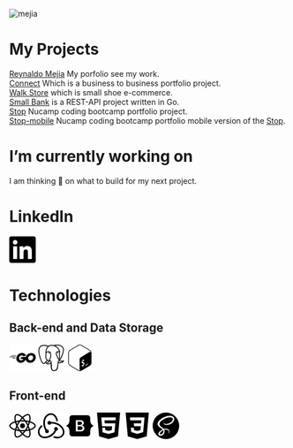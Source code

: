 ![mejia](https://user-images.githubusercontent.com/51460153/168461869-4815c5db-e344-4c69-afed-91c45d43cd82.png)

# My Projects
[Reynaldo Mejia](https://github.com/redmejia/redmejia.github.io) My porfolio see my work.\
[Connect](https://github.com/redmejia/connect) Which is a business to business portfolio project.\
[Walk Store](https://github.com/redmejia/walk) which is small shoe e-commerce.\
[Small Bank](https://github.com/redmejia/sm-bank) is a REST-API project written in Go.\
[Stop](https://github.com/redmejia/stop) Nucamp coding bootcamp portfolio project.\
[Stop-mobile](https://github.com/redmejia/stop-native-app) Nucamp coding bootcamp portfolio mobile version of the [Stop](https://github.com/redmejia/stop).


# I’m currently working on

I am thinking 🤔 on what to build for my next project.


# LinkedIn
<div>
  <a href="https://www.linkedin.com/in/reynaldomejia/"> 
    <img alt="in" width="48px" src="assets/img/svg/linkedin.svg" />
  </a>
</div>

#  Technologies
## Back-end and Data Storage
<div style="display: inline_blok" >
  <img  alt="go" width="48px" src="assets/img/svg/go.svg" /> 
  <img  alt="psql" width="48px" src="assets/img/svg/postgresql.svg" /> 
  <img alt="bash" width="48px" src="assets/img/svg/gnubash.svg" /> 
</div>

## Front-end
<div style="display: inline_blok" >
  <img  alt="react" width="48px" src="assets/img/svg/react.svg" />
  <img  alt="redux" width="48px" src="assets/img/svg/redux.svg" /> 
  <img  alt="bootstrap" width="48px" src="assets/img/svg/bootstrap.svg" /> 
  <img  alt="html" width="48px" src="assets/img/svg/html5.svg" /> 
  <img  alt="css" width="48px" src="assets/img/svg/css3.svg" /> 
  <img  alt="sass" width="48px" src="assets/img/svg/sass.svg" /> 
</div>

<!--
**redmejia/redmejia** is a ✨ _special_ ✨ repository because its `README.md` (this file) appears on your GitHub profile.

Here are some ideas to get you started:

- 🔭 👋 I’m currently working on ...
-🌱 I’m currently learning ... 
- 👯 I’m looking to collaborate on ...
- 🤔 I’m looking for help with ...
- 💬 Ask me about ...
- 📫 How to reach me: ...
- 😄 Pronouns: ...
- ⚡ Fun fact: ...
-->
